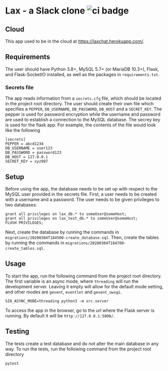 # Lax - a Slack clone ![ci badge](https://github.com/yaroverg/LaxChat/actions/workflows/github-ci.yml/badge.svg)

## Cloud
This app used to be in the cloud at https://laxchat.herokuapp.com/.

## Requirements

The user should have Python 3.8+, MySQL 5.7+ (or MariaDB 10.3+), Flask, and Flask-SocketIO installed, as well as the packages in `requirements.txt`.

### Secrets file
The app reads information from a `secrets.cfg` file, which should be located in the project root directory.
The user should create their own file which specifies a `PEPPER`, `DB_USERNAME`, `DB_PASSWORD`, `DB_HOST` and a `SECRET_KEY`.
The pepper is used for password encryption while the username and password are used to establish a connection to the MySQL database. The secrey key is used for the flask app.
For example, the contents of the file would look like the following
```
[secrets]
PEPPER = abcd1234
DB_USERNAME = user123
DB_PASSWORD = password123
DB_HOST = 127.0.0.1
SECRET_KEY = xyz987
```


## Setup
Before using the app, the database needs to be set up with respect to the MySQL user provided in the secrets file.
First, a user needs to be created with a username and a password.
The user needs to be given privileges to two databases:
```
grant all privileges on lax_db.* to someUser@someHost;
grant all privileges on lax_test_db.* to someUser@someHost;
FLUSH PRIVILEGES;
```

Next, create the database by running the commands in `migrations/20200304T184500-create_database.sql`.
Then, create the tables by running the commands in `migrations/20200304T184700-create_tables.sql`.

## Usage
To start the app, run the following command from the project root directory.
The first variable is an async mode, where `threading` will run the development server.
Leaving it empty will allow for the default mode setting, and other modes are 
`gevent`, `eventlet` and `gevent_uwsgi`.
```
SIO_ASYNC_MODE=threading python3 -m src.server
```

To access the app in the browser, go to the url where the Flask server is running.
By default it will be `http://127.0.0.1:5000/`.


## Testing
The tests create a test database and do not alter the main database in any way.
To run the tests, run the following command from the project root directory
```
pytest
```
